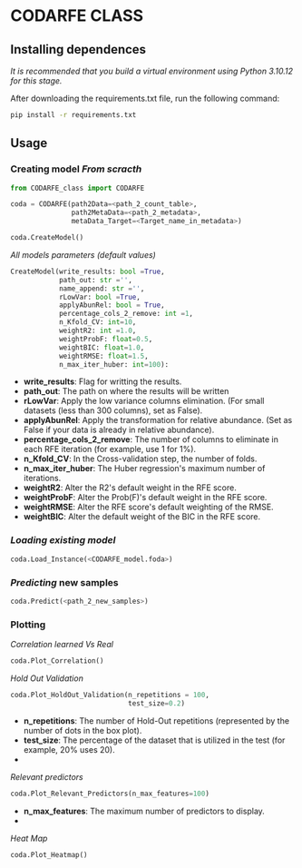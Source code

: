 # CODARFE CLASS

## Installing dependences
*It is recommended that you build a virtual environment using Python 3.10.12 for this stage.*  

After downloading the requirements.txt file, run the following command:
```sh
pip install -r requirements.txt
```

## Usage


### Creating model *From scracth*
```python
from CODARFE_class import CODARFE

coda = CODARFE(path2Data=<path_2_count_table>,
               path2MetaData=<path_2_metadata>,
               metaData_Target=<Target_name_in_metadata>)

coda.CreateModel()
```
*All models parameters (default values)*
```python
CreateModel(write_results: bool =True,
            path_out: str ='',
            name_append: str ='',
            rLowVar: bool =True,
            applyAbunRel: bool = True,
            percentage_cols_2_remove: int =1,
            n_Kfold_CV: int=10,
            weightR2: int =1.0,
            weightProbF: float=0.5,
            weightBIC: float=1.0,
            weightRMSE: float=1.5,
            n_max_iter_huber: int=100):
```
* **write_results**: Flag for writting the results.
* **path_out**: The path on where the results will be written
* **rLowVar**: Apply the low variance columns elimination. (For small datasets (less than 300 columns), set as False).
* **applyAbunRel**: Apply the transformation for relative abundance. (Set as False if your data is already in relative abundance).
* **percentage_cols_2_remove**: The number of columns to eliminate in each RFE iteration (for example, use 1 for 1%).
* **n_Kfold_CV**: In the Cross-validation step, the number of folds.
* **n_max_iter_huber**: The Huber regression\'s maximum number of iterations.
* **weightR2**: Alter the R2\'s default weight in the RFE score.
* **weightProbF**: Alter the Prob(F)\'s default weight in the RFE score.
* **weightRMSE**: Alter the RFE score\'s default weighting of the RMSE.
* **weightBIC**: Alter the default weight of the BIC in the RFE score.  

### *Loading existing model*
```python
coda.Load_Instance(<CODARFE_model.foda>)
```

### *Predicting* new samples

```python
coda.Predict(<path_2_new_samples>)
```

### Plotting

*Correlation learned Vs Real*

```python
coda.Plot_Correlation()
```

*Hold Out Validation*

```python
coda.Plot_HoldOut_Validation(n_repetitions = 100,
                             test_size=0.2)
```

* **n_repetitions**: The number of Hold-Out repetitions (represented by the number of dots in the box plot).
* **test_size**: The percentage of the dataset that is utilized in the test (for example, 20% uses 20).
* 
*Relevant predictors*

```python
coda.Plot_Relevant_Predictors(n_max_features=100)
```
* **n_max_features**: The maximum number of predictors to display.
* 
*Heat Map*

```python
coda.Plot_Heatmap()
```




